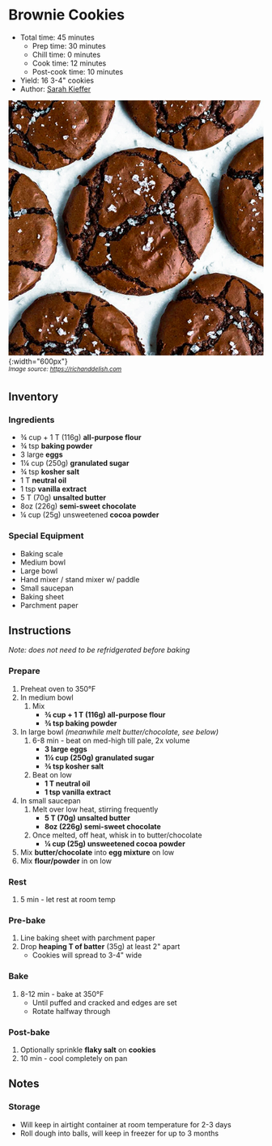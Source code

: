 # Brownie Cookies

- Total time: 45 minutes
    - Prep time: 30 minutes
    - Chill time: 0 minutes
    - Cook time: 12 minutes
    - Post-cook time: 10 minutes
- Yield: 16 3-4" cookies
- Author: [Sarah Kieffer](https://www.thevanillabeanblog.com/100-cookies/)

![](./hero.jpg){:width="600px"}
<br />
_<sup>Image source: <https://richanddelish.com></sup>_

## Inventory

### Ingredients

- ¾ cup + 1 T (116g) **all-purpose flour**
- ¾ tsp **baking powder**
- 3 large **eggs**
- 1¼ cup (250g) **granulated sugar**
- ¾ tsp **kosher salt**
- 1 T **neutral oil**
- 1 tsp **vanilla extract**
- 5 T (70g) **unsalted butter**
- 8oz (226g) **semi-sweet chocolate**
- ¼ cup (25g) unsweetened **cocoa powder**

### Special Equipment

- Baking scale
- Medium bowl
- Large bowl
- Hand mixer / stand mixer w/ paddle
- Small saucepan
- Baking sheet
- Parchment paper

## Instructions

_Note: does not need to be refridgerated before baking_

### Prepare

1. Preheat oven to 350°F
1. In medium bowl
    1. Mix
        - **¾ cup + 1 T (116g) all-purpose flour**
        - **¾ tsp baking powder**
1. In large bowl _(meanwhile melt butter/chocolate, see below)_
    1. 6-8 min - beat on med-high till pale, 2x volume
        - **3 large eggs**
        - **1¼ cup (250g) granulated sugar**
        - **¾ tsp kosher salt**
    1. Beat on low
        - **1 T neutral oil**
        - **1 tsp vanilla extract**
1. In small saucepan
    1. Melt over low heat, stirring frequently
        - **5 T (70g) unsalted butter**
        - **8oz (226g) semi-sweet chocolate**
    1. Once melted, off heat, whisk in to butter/chocolate
        - **¼ cup (25g) unsweetened cocoa powder**
1. Mix **butter/chocolate** into **egg mixture** on low
1. Mix **flour/powder** in on low

### Rest

1. 5 min - let rest at room temp

### Pre-bake

1. Line baking sheet with parchment paper
1. Drop **heaping T of batter** (35g) at least 2" apart
    - Cookies will spread to 3-4" wide

### Bake

1. 8-12 min - bake at 350°F
    - Until puffed and cracked and edges are set
    - Rotate halfway through

### Post-bake

1. Optionally sprinkle **flaky salt** on **cookies**
1. 10 min - cool completely on pan

## Notes

### Storage

- Will keep in airtight container at room temperature for 2-3 days
- Roll dough into balls, will keep in freezer for up to 3 months
